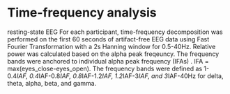 # Time-frequency analysis
resting-state EEG
For each participant, time-frequency decomposition was performed on the first 60 seconds of artifact-free EEG data using Fast Fourier Transformation with a 2s Hanning window for 0.5-40Hz. 
Relative power was calculated based on the alpha peak freqeuncy.
The frequency bands were anchored to individual alpha peak frequency (IFAs) .
IFA = max(eyes_close-eyes_open).
The frequency bands were defined as 1-0.4*IAF, 0.4*IAF-0.8*IAF, 0.8*IAF-1.2*IAF, 1.2*IAF-3*IAF, and 3*IAF-40Hz for delta, theta, alpha, beta, and gamma.
